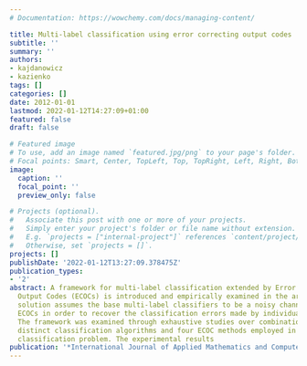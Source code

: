 ```yaml
---
# Documentation: https://wowchemy.com/docs/managing-content/

title: Multi-label classification using error correcting output codes
subtitle: ''
summary: ''
authors:
- kajdanowicz
- kazienko
tags: []
categories: []
date: 2012-01-01
lastmod: 2022-01-12T14:27:09+01:00
featured: false
draft: false

# Featured image
# To use, add an image named `featured.jpg/png` to your page's folder.
# Focal points: Smart, Center, TopLeft, Top, TopRight, Left, Right, BottomLeft, Bottom, BottomRight.
image:
  caption: ''
  focal_point: ''
  preview_only: false

# Projects (optional).
#   Associate this post with one or more of your projects.
#   Simply enter your project's folder or file name without extension.
#   E.g. `projects = ["internal-project"]` references `content/project/deep-learning/index.md`.
#   Otherwise, set `projects = []`.
projects: []
publishDate: '2022-01-12T13:27:09.378475Z'
publication_types:
- '2'
abstract: A framework for multi-label classification extended by Error Correcting
  Output Codes (ECOCs) is introduced and empirically examined in the article. The
  solution assumes the base multi-label classifiers to be a noisy channel and applies
  ECOCs in order to recover the classification errors made by individual classifiers.
  The framework was examined through exhaustive studies over combinations of three
  distinct classification algorithms and four ECOC methods employed in the multi-label
  classification problem. The experimental results
publication: '*International Journal of Applied Mathematics and Computer Science*'
---
```

